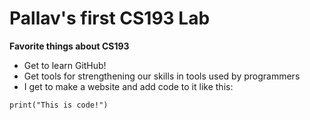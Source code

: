 # Pallav's first CS193 Lab

**Favorite things about CS193**
- Get to learn GitHub!
- Get tools for strengthening our skills in tools used by programmers
- I get to make a website and add code to it like this:

```
print("This is code!")
```
